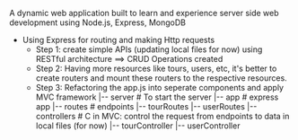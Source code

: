 A dynamic web application built to learn and experience server side web development using Node.js, Express, MongoDB

- Using Express for routing and making Http requests
  - Step 1: create simple APIs (updating local files for now) using RESTful architecture ==> CRUD Operations created
  - Step 2: Having more resources like tours, users, etc, it's better to create routers and mount these routers to the respective resources.
  - Step 3: Refactoring the app.js into seperate components and apply MVC framework
      |-- server                  # To start the server
      |-- app                     # express app
      |-- routes                  # endpoints
          |-- tourRoutes
          |-- userRoutes
      |-- controllers             # C in MVC: control the request from endpoints to data in local files (for now)
          |-- tourController
          |-- userController
